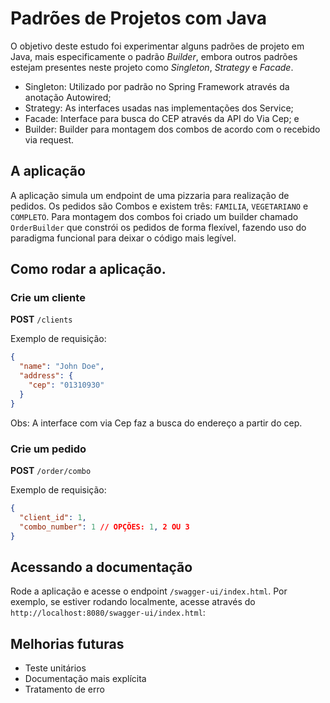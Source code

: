 # Padrões de Projetos com Java
O objetivo deste estudo foi experimentar alguns padrões de projeto em Java, mais especificamente o padrão *Builder*, embora outros padrões estejam presentes neste projeto como _Singleton_, _Strategy_ e _Facade_.

- Singleton: Utilizado por padrão no Spring Framework através da anotação Autowired;
- Strategy: As interfaces usadas nas implementações dos Service;
- Facade: Interface para busca do CEP através da API do Via Cep; e
- Builder: Builder para montagem dos combos de acordo com o recebido via request.

## A aplicação
A aplicação simula um endpoint de uma pizzaria para realização de pedidos. Os pedidos são Combos e existem três: `FAMILIA`, `VEGETARIANO` e `COMPLETO`.
Para montagem dos combos foi criado um builder chamado `OrderBuilder` que constrói os pedidos de forma flexível, fazendo uso do paradigma funcional para deixar o código mais legível.

## Como rodar a aplicação.
### Crie um cliente

**POST** `/clients`

Exemplo de requisição:
```json
{
  "name": "John Doe",
  "address": {
    "cep": "01310930"
  }
}
```
Obs: A interface com via Cep faz a busca do endereço a partir do cep.

### Crie um pedido
**POST** `/order/combo`

Exemplo de requisição:
```json
{
  "client_id": 1,
  "combo_number": 1 // OPÇÕES: 1, 2 OU 3
}
```

## Acessando a documentação
Rode a aplicação e acesse o endpoint `/swagger-ui/index.html`. Por exemplo, se estiver rodando localmente, acesse através do `http://localhost:8080/swagger-ui/index.html`: 

## Melhorias futuras
- Teste unitários
- Documentação mais explícita
- Tratamento de erro
